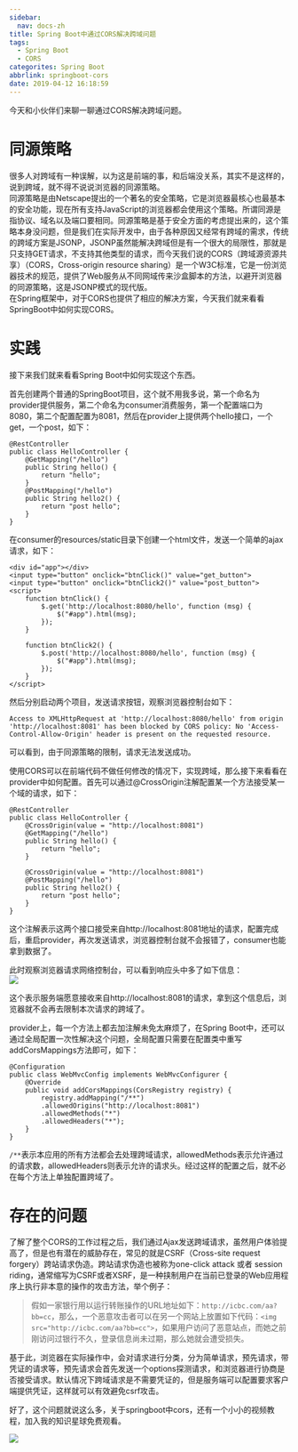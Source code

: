 ```yaml
---
sidebar:
  nav: docs-zh
title: Spring Boot中通过CORS解决跨域问题
tags:
  - Spring Boot
  - CORS
categorites: Spring Boot
abbrlink: springboot-cors
date: 2019-04-12 16:18:59
---
```


今天和小伙伴们来聊一聊通过CORS解决跨域问题。  

 <!-- more -->
 
# 同源策略  

很多人对跨域有一种误解，以为这是前端的事，和后端没关系，其实不是这样的，说到跨域，就不得不说说浏览器的同源策略。  
同源策略是由Netscape提出的一个著名的安全策略，它是浏览器最核心也最基本的安全功能，现在所有支持JavaScript的浏览器都会使用这个策略。所谓同源是指协议、域名以及端口要相同。同源策略是基于安全方面的考虑提出来的，这个策略本身没问题，但是我们在实际开发中，由于各种原因又经常有跨域的需求，传统的跨域方案是JSONP，JSONP虽然能解决跨域但是有一个很大的局限性，那就是只支持GET请求，不支持其他类型的请求，而今天我们说的CORS（跨域源资源共享）（CORS，Cross-origin resource sharing）是一个W3C标准，它是一份浏览器技术的规范，提供了Web服务从不同网域传来沙盒脚本的方法，以避开浏览器的同源策略，这是JSONP模式的现代版。  
在Spring框架中，对于CORS也提供了相应的解决方案，今天我们就来看看SpringBoot中如何实现CORS。  

# 实践  

接下来我们就来看看Spring Boot中如何实现这个东西。  

首先创建两个普通的SpringBoot项目，这个就不用我多说，第一个命名为provider提供服务，第二个命名为consumer消费服务，第一个配置端口为8080，第二个配置配置为8081，然后在provider上提供两个hello接口，一个get，一个post，如下：  

```
@RestController
public class HelloController {
    @GetMapping("/hello")
    public String hello() {
        return "hello";
    }
    @PostMapping("/hello")
    public String hello2() {
        return "post hello";
    }
}
```

在consumer的resources/static目录下创建一个html文件，发送一个简单的ajax请求，如下：  

```
<div id="app"></div>
<input type="button" onclick="btnClick()" value="get_button">
<input type="button" onclick="btnClick2()" value="post_button">
<script>
    function btnClick() {
        $.get('http://localhost:8080/hello', function (msg) {
            $("#app").html(msg);
        });
    }

    function btnClick2() {
        $.post('http://localhost:8080/hello', function (msg) {
            $("#app").html(msg);
        });
    }
</script>
```

然后分别启动两个项目，发送请求按钮，观察浏览器控制台如下：  

```
Access to XMLHttpRequest at 'http://localhost:8080/hello' from origin 'http://localhost:8081' has been blocked by CORS policy: No 'Access-Control-Allow-Origin' header is present on the requested resource.
```

可以看到，由于同源策略的限制，请求无法发送成功。  

使用CORS可以在前端代码不做任何修改的情况下，实现跨域，那么接下来看看在provider中如何配置。首先可以通过@CrossOrigin注解配置某一个方法接受某一个域的请求，如下：  

```
@RestController
public class HelloController {
    @CrossOrigin(value = "http://localhost:8081")
    @GetMapping("/hello")
    public String hello() {
        return "hello";
    }

    @CrossOrigin(value = "http://localhost:8081")
    @PostMapping("/hello")
    public String hello2() {
        return "post hello";
    }
}
```

这个注解表示这两个接口接受来自http://localhost:8081地址的请求，配置完成后，重启provider，再次发送请求，浏览器控制台就不会报错了，consumer也能拿到数据了。  

此时观察浏览器请求网络控制台，可以看到响应头中多了如下信息：  
![](https://www.javaboy.org/images/sb/w1-1.png)  

这个表示服务端愿意接收来自http://localhost:8081的请求，拿到这个信息后，浏览器就不会再去限制本次请求的跨域了。  

provider上，每一个方法上都去加注解未免太麻烦了，在Spring Boot中，还可以通过全局配置一次性解决这个问题，全局配置只需要在配置类中重写addCorsMappings方法即可，如下：  

```
@Configuration
public class WebMvcConfig implements WebMvcConfigurer {
    @Override
    public void addCorsMappings(CorsRegistry registry) {
        registry.addMapping("/**")
        .allowedOrigins("http://localhost:8081")
        .allowedMethods("*")
        .allowedHeaders("*");
    }
}
```

`/**`表示本应用的所有方法都会去处理跨域请求，allowedMethods表示允许通过的请求数，allowedHeaders则表示允许的请求头。经过这样的配置之后，就不必在每个方法上单独配置跨域了。  

# 存在的问题  

了解了整个CORS的工作过程之后，我们通过Ajax发送跨域请求，虽然用户体验提高了，但是也有潜在的威胁存在，常见的就是CSRF（Cross-site request forgery）跨站请求伪造。跨站请求伪造也被称为one-click attack 或者 session riding，通常缩写为CSRF或者XSRF，是一种挟制用户在当前已登录的Web应用程序上执行非本意的操作的攻击方法，举个例子：  

> 假如一家银行用以运行转账操作的URL地址如下：```http://icbc.com/aa?bb=cc```，那么，一个恶意攻击者可以在另一个网站上放置如下代码：```<img src="http://icbc.com/aa?bb=cc">```，如果用户访问了恶意站点，而她之前刚访问过银行不久，登录信息尚未过期，那么她就会遭受损失。  

基于此，浏览器在实际操作中，会对请求进行分类，分为简单请求，预先请求，带凭证的请求等，预先请求会首先发送一个options探测请求，和浏览器进行协商是否接受请求。默认情况下跨域请求是不需要凭证的，但是服务端可以配置要求客户端提供凭证，这样就可以有效避免csrf攻击。  

好了，这个问题就说这么多，关于springboot中cors，还有一个小小的视频教程，加入我的知识星球免费观看。  

![](https://www.javaboy.org/images/sb/w1-2.png)  